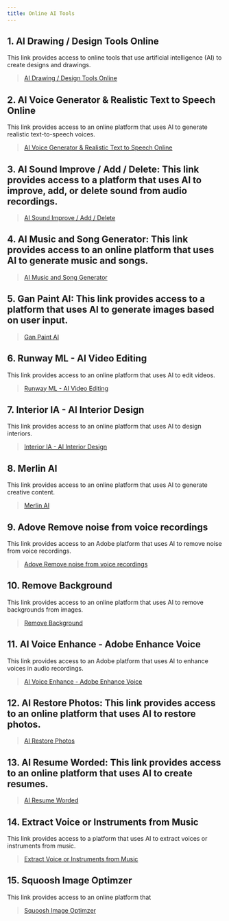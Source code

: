 ```yaml
---
title: Online AI Tools
---
```

<script type="text/javascript">(function(w,s){var e=document.createElement("script");e.type="text/javascript";e.async=true;e.src="https://cdn.pagesense.io/js/webally/f2527eebee974243853bcd47b32631f4.js";var x=document.getElementsByTagName("script")[0];x.parentNode.insertBefore(e,x);})(window,"script");</script>

## 1. AI Drawing / Design Tools Online
This link provides access to online tools that use artificial intelligence (AI) to create designs and drawings.
> [AI Drawing / Design Tools Online](onlineTools/aiDesign.md)

## 2. AI Voice Generator & Realistic Text to Speech Online
This link provides access to an online platform that uses AI to generate realistic text-to-speech voices.
> [AI Voice Generator & Realistic Text to Speech Online](https://Play.ht)

## 3. AI Sound Improve / Add / Delete: This link provides access to a platform that uses AI to improve, add, or delete sound from audio recordings.
> [AI Sound Improve / Add / Delete](https://www.lalal.ai)

## 4. AI Music and Song Generator: This link provides access to an online platform that uses AI to generate music and songs.
> [AI Music and Song Generator](https://www.beatoven.ai/)

## 5. Gan Paint AI: This link provides access to a platform that uses AI to generate images based on user input.
> [Gan Paint AI](http://gandissect.res.ibm.com/ganpaint.html?project=churchoutdoor&layer=layer4)

## 6. Runway ML - AI Video Editing
This link provides access to an online platform that uses AI to edit videos.
> [Runway ML - AI Video Editing](https://app.runwayml.com)

## 7. Interior IA -  AI Interior Design
This link provides access to an online platform that uses AI to design interiors.
> [Interior IA -  AI Interior Design](https://interiorai.com)

## 8. Merlin AI
This link provides access to an online platform that uses AI to generate creative content.
> [Merlin AI](https://merlin.foyer.work)

## 9. Adove Remove noise from voice recordings
This link provides access to an Adobe platform that uses AI to remove noise from voice recordings.
> [Adove Remove noise from voice recordings](https://podcast.adobe.com/enhance)

## 10. Remove Background
This link provides access to an online platform that uses AI to remove backgrounds from images.
> [Remove Background](https://pixmiller.com/en/remove-background)

## 11. AI Voice Enhance - Adobe Enhance Voice
This link provides access to an Adobe platform that uses AI to enhance voices in audio recordings.
> [AI Voice Enhance - Adobe Enhance Voice](https://podcast.adobe.com/enhance)

## 12. AI Restore Photos: This link provides access to an online platform that uses AI to restore photos.
> [AI Restore Photos](https://www.restorephotos.io)

## 13. AI Resume Worded: This link provides access to an online platform that uses AI to create resumes.
> [AI Resume Worded](https://resumeworded.com)

## 14. Extract Voice or Instruments from Music
This link provides access to a platform that uses AI to extract voices or instruments from music.
> [Extract Voice or Instruments from Music](https://www.lalal.ai)

## 15. Squoosh Image Optimzer
This link provides access to an online platform that
> [Squoosh Image Optimzer](https://squoosh.app)



















